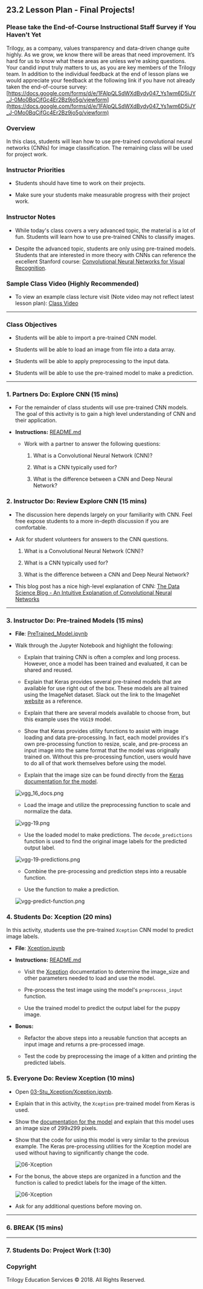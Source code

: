 ## 23.2 Lesson Plan - Final Projects!

### Please take the End-of-Course Instructional Staff Survey if You Haven't Yet

Trilogy, as a company, values transparency and data-driven change quite highly. As we grow, we know there will be areas that need improvement. It’s hard for us to know what these areas are unless we’re asking questions. Your candid input truly matters to us, as you are key members of the Trilogy team. In addition to the individual feedback at the end of lesson plans
we would appreciate your feedback at the following link if you have not already taken the end-of-course survey:
[https://docs.google.com/forms/d/e/1FAIpQLSdWXdBydy047_Ys1wm6D5iJY_J-0Mo0BqCjfGc4Er2Bz9jo5g/viewform](https://docs.google.com/forms/d/e/1FAIpQLSdWXdBydy047_Ys1wm6D5iJY_J-0Mo0BqCjfGc4Er2Bz9jo5g/viewform)

### Overview

In this class, students will lean how to use pre-trained convolutional neural networks (CNNs) for image classification. The remaining class will be used for project work.

### Instructor Priorities

* Students should have time to work on their projects.

* Make sure your students make measurable progress with their project work.

### Instructor Notes

* While today's class covers a very advanced topic, the material is a lot of fun. Students will learn how to use pre-trained CNNs to classify images.

* Despite the advanced topic, students are only using pre-trained models. Students that are interested in more theory with CNNs can reference the excellent Stanford course: [Convolutional Neural Networks for Visual Recognition](http://cs231n.stanford.edu/).

### Sample Class Video (Highly Recommended)

* To view an example class lecture visit (Note video may not reflect latest lesson plan): [Class Video](https://codingbootcamp.hosted.panopto.com/Panopto/Pages/Viewer.aspx?id=1777447c-e505-4e48-86dd-a89b01834a52)

- - -

### Class Objectives

* Students will be able to import a pre-trained CNN model.

* Students will be able to load an image from file into a data array.

* Students will be able to apply preprocessing to the input data.

* Students will be able to use the pre-trained model to make a prediction.

- - -

### 1. Partners Do: Explore CNN (15 mins)

* For the remainder of class students will use pre-trained CNN models.  The goal of this activity is to gain a high level understanding of CNN and their application.

* **Instructions:** [README.md](Activities/01-Par_Explore_CNNs/README.md)

  * Work with a partner to answer the following questions:

    1. What is a Convolutional Neural Network (CNN)?

    2. What is a CNN typically used for?

    3. What is the difference between a CNN and Deep Neural Network?

### 2. Instructor Do: Review Explore CNN (15 mins)

* The discussion here depends largely on your familiarity with CNN.  Feel free expose students to a more in-depth discussion if you are comfortable.

* Ask for student volunteers for answers to the CNN questions.

  1. What is a Convolutional Neural Network (CNN)?

  2. What is a CNN typically used for?

  3. What is the difference between a CNN and Deep Neural Network?

* This blog post has a nice high-level explanation of CNN: [The Data Science Blog - An Intuitive Explanation of Convolutional Neural Networks](https://ujjwalkarn.me/2016/08/11/intuitive-explanation-convnets/)

- - -

### 3. Instructor Do: Pre-trained Models (15 mins)

* **File**: [PreTrained_Model.ipynb](Activities/02-Ins_PreTrained_Models/Solved/PreTrained_Model.ipynb)

* Walk through the Jupyter Notebook and highlight the following:

  * Explain that training CNN is often a complex and long process. However, once a model has been trained and evaluated, it can be shared and reused.

  * Explain that Keras provides several pre-trained models that are available for use right out of the box. These models are all trained using the ImageNet dataset. Slack out the link to the ImageNet [website](http://www.image-net.org/) as a reference.

  * Explain that there are several models available to choose from, but this example uses the `VGG19` model.

  * Show that Keras provides utility functions to assist with image loading and data pre-processing. In fact, each model provides it's own pre-processing function to resize, scale, and pre-process an input image into the same format that the model was originally trained on. Without this pre-processing function, users would have to do all of that work themselves before using the model.

  * Explain that the image size can be found directly from the [Keras documentation for the model](https://keras.io/applications/#vgg19).

  ![vgg_16_docs.png](Images/vgg_16_docs.png)

  * Load the image and utilize the preprocessing function to scale and normalize the data.

  ![vgg-19.png](Images/vgg-19.png)

  * Use the loaded model to make predictions.  The `decode_predictions` function is used to find the original image labels for the predicted output label.

  ![vgg-19-predictions.png](Images/vgg-19-predictions.png)

  * Combine the pre-processing and prediction steps into a reusable function.

  * Use the function to make a prediction.

  ![vgg-predict-function.png](Images/vgg-predict-function.png)

### 4. Students Do: Xception (20 mins)

In this activity, students use the pre-trained `Xception` CNN model to predict image labels.

* **File**: [Xception.ipynb](Activities/03-Stu_Xception/Unsolved/Xception.ipynb)

* **Instructions:** [README.md](Activities/03-Stu_Xception/README.md)

  * Visit the [Xception](https://keras.io/applications/#xception) documentation to determine the image_size and other parameters needed to load and use the model.

  * Pre-process the test image using the model's `preprocess_input` function.

  * Use the trained model to predict the output label for the puppy image.

* **Bonus:**

  * Refactor the above steps into a reusable function that accepts an input image and returns a pre-processed image.

  * Test the code by preprocessing the image of a kitten and printing the predicted labels.

### 5. Everyone Do: Review Xception (10 mins)

* Open [03-Stu_Xception/Xception.ipynb](Activities/03-Stu_Xception/Solved/Xception.ipynb).

* Explain that in this activity, the `Xception` pre-trained model from Keras is used.

* Show the [documentation for the model](https://keras.io/applications/#xception) and explain that this model uses an image size of 299x299 pixels.

* Show that the code for using this model is very similar to the previous example. The Keras pre-processing utilities for the Xception model are used without having to significantly change the code.

  ![06-Xception](Images/06-Xception_puppy.png)

* For the bonus, the above steps are organized in a function and the function is called to predict labels for the image of the kitten.

  ![06-Xception](Images/06-Xception_kitten.png)

* Ask for any additional questions before moving on.

- - -

### 6. BREAK (15 mins)

- - -

### 7. Students Do: Project Work (1:30)

### Copyright

Trilogy Education Services © 2018. All Rights Reserved.
